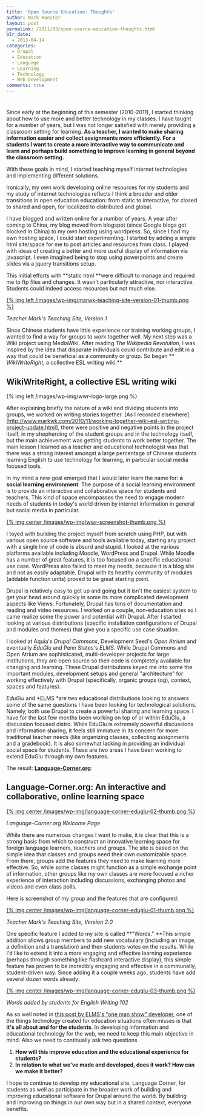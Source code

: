 ```yaml
---
title: 'Open Source Education: Thoughts'
author: Mark Koester
layout: post
permalink: /2011/03/open-source-education-thoughts.html
blr_date:
  - 2013-04-14
categories:
  - Drupal
  - Education
  - Language
  - Learning
  - Technology
  - Web Development
comments: true
---
```

# 

Since early at the beginning of this semester (2010-2011), I started thinking about how to use more and better technology in my classes. I have taught for a number of years, but I was not longer satisfied with merely providing a classroom setting for learning. **As a teacher, I wanted to make sharing information easier and collect assignments more efficiently. For a students I want to create a more interactive way to communicate and learn and perhaps build something to improve learning in general beyond the classroom setting.**

With these goals in mind, I started teaching myself internet technologies and implementing different solutions.

Ironically, my own work developing online resources for my students and my study of internet technologies reflects I think a broader and older transitions in open education education: from static to interactive, for closed to shared and open, for localized to distributed and global.

I have blogged and written online for a number of years. A year after coming to China, my blog moved from blogspot (since Google blogs got blocked in China) to my own hosting using wordpress. So, since I had my own hosting space, I could start experimenting. I started by adding a simple html site/space for me to post articles and resources from class. I played with ideas of creating a better and more useful display of information via javascript. I even imagined being to stop using powerpoints and create slides via a jquery transitions setup.

This initial efforts with **static html **were difficult to manage and required me to ftp files and changes. It wasn't particularly attractive, nor interactive. Students could indeed access resources but not much else.

[{% img left /images/wp-img/marwk-teaching-site-version-01-thumb.png %}](/images/wp-img/marwk-teaching-site-version-01-large.png)

*Teacher Mark's Teaching Site, Version 1*

Since Chinese students have little experience nor training working groups, I wanted to find a way for groups to work together well. My next step was a Wiki project using MediaWiki. After reading *The Wikipedia Revolution*, I was inspired by the idea that disparate individuals could contribute and edit in a way that could be beneficial as a community or group. So began ** *WikiWriteRight*, a collective ESL writing wiki.**

## WikiWriteRight, a collective ESL writing wiki

{% img left /images/wp-img/wwr-logo-large.png %}

After explaining briefly the nature of a wiki and dividing students into groups, we worked on writing stories together. [As I recorded elsewhere][http://www.markwk.com/2010/11/working-together-wiki-esl-writing-project-update.html], there were positive and negative points in the project itself, in my shepherding of the student groups and in the technology itself, but the main achievement was getting students to work better together. The main lesson I learned as a teacher and educational technologist was that there was a strong interest amongst a large percentage of Chinese students learning English to use technology for learning, in particular social media focused tools.

In my mind a new goal emerged that I would later learn the name for: **a social learning environment**. The purpose of a social learning environment is to provide an interactive and collaborative space for students and teachers. This kind of space encompasses the need to engage modern needs of students in today's world driven by internet information in general but social media in particular.

[{% img center /images/wp-img/wwr-screenshot-thumb.png %}](/images/wp-img/wwr-screenshot-large.png)

I toyed with building the project myself from scratch using PHP, but with various open source software and tools available today, starting any project with a single line of code is absurd and stupid. I looked at the various platforms available including Moodle, WordPress and Drupal. While Moodle has a number of great features, it is too focused on a specific educational use case. WordPress also failed to meet my needs, because it is a blog site and not as easily adaptable. Drupal with its healthy community of modules (addable function units) proved to be great starting point.

Drupal is relatively easy to get up and going but it isn't the easiest system to get your head around quickly in some its more complicated development aspects like Views. Fortunately, Drupal has tons of documentation and reading and video resources. I worked on a couple, non-education sites so I came realize some the power and potential with Drupal. After I started looking at various distributions (specific installation configurations of Drupal and modules and themes) that give you a specific use case situation.

I looked at Aquia's *Drupal Commons*, Development Seed's *Open Atrium* and eventually *EduGlu* and Penn States's *ELMS*. While Drupal Commons and Open Atrium are sophisticated, multi-developer projects for large institutions, they are open source so their code is completely available for changing and learning. These Drupal distributions keyed me into some the important modules, development setups and general "architecture" for working effectively with Drupal (specifically, organic groups (og), context, spaces and features).

*EduGlu* and *ELMS *are two educational distributions looking to answers some of the same questions I have been looking for technological solutions. Namely, both use Drupal to create a powerful sharing and learning space. I have for the last few months been working on top of or within EduGlu, a discussion focused distro. While EduGlu is extremely powerful discussions and information sharing, it feels still immature in its concern for more traditional teacher needs (like organizing classes, collecting assignments and a gradebook). It is also somewhat lacking in providing an individual social space for students. These are two areas I have been working to extend EduGlu through my own features.

The result: [**Language-Corner.org**](http://language-corner.org/):

## Language-Corner.org: An interactive and collaborative, online learning space

[{% img center /images/wp-img/language-corner-eduglu-02-thumb.png %}](/images/wp-img/language-corner-eduglu-02-large.png)

*Language-Corner.org Welcome Page*

While there are numerous changes I want to make, it is clear that this is a strong basis from which to construct an innovative learning space for foreign language learners, teachers and groups. The site is based on the simple idea that classes and groups need their own customizable space. From there, groups add the features they need to make learning more effective. So, while some classes might function as a simple exchange point of information, other groups like my own classes are more focused a richer experience of interaction including discussions, exchanging photos and videos and even class polls.

Here is screenshot of my group and the features that are configured:

[{% img center /images/wp-img/language-corner-eduglu-01-thumb.png %}](/images/wp-img/language-corner-eduglu-01-large.png)

*Teacher Mark's Teaching Site, Version 2.0*

One specific feature I added to my site is called **"Words." **This simple addition allows group members to add new vocabulary (including an image, a definition and a translation) and then students votes on the results. While I'd like to extend it into a more engaging and effective learning experience (perhaps through something like flashcard interactive display), this simple feature has proven to be incredibly engaging and effective in a communally, student-driven way. Since adding it a couple weeks ago, students have add several dozen words already:

[{% img center /images/wp-img/language-corner-eduglu-03-thumb.png %}](/images/wp-img/language-corner-eduglu-03-large.png)

*Words added by students for English Writing 102*

As so well noted in [this post by ELMS's "one man show" developer](http://btopro.wordpress.com/2010/03/16/open-source-learning-environments-theyre-about-students-dumby/), one of the things technology created for education situations often misses is that **it's all about and for the students**. In developing information and educational technology for the web, we need to keep this main objective in mind. Also we need to continually ask two questions

1.  **How will this improve education and the educational experience for students?**
2.  **In relation to what we've made and developed, does it work? How can we make it better?**

I hope to continue to develop my educational site, Language Corner, for students as well as participate in the broader work of building and improving educational software for Drupal around the world. By building and improving on things in our own way but in a shared context, everyone benefits.